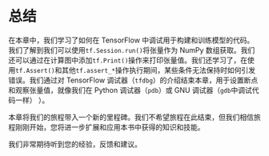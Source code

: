 # 总结

在本章中，我们学习了如何在 TensorFlow 中调试用于构建和训练模型的代码。我们了解到我们可以使用`tf.Session.run()`将张量作为 NumPy 数组获取。我们还可以通过在计算图中添加`tf.Print()`操作来打印张量值。我们还学习了，在使用`tf.Assert()`和其他`tf.assert_*`操作执行期间，某些条件无法保持时如何引发错误。我们通过对 TensorFlow 调试器（`tfdbg`）的介绍结束本章，用于设置断点和观察张量值，就像我们在 Python 调试器（`pdb`）或 GNU 调试器（`gdb`中调试代码一样） ）。

本章将我们的旅程带入一个新的里程碑。我们不希望旅程在此结束，但我们相信旅程刚刚开始，您将进一步扩展和应用本书中获得的知识和技能。

我们非常期待听到您的经验，反馈和建议。